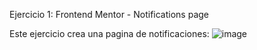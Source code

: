 Ejercicio 1: Frontend Mentor - Notifications page

Este ejercicio crea una pagina de notificaciones:
![image](https://github.com/user-attachments/assets/dcfe9b09-bad0-4cac-bfe4-f6b07818258c)
